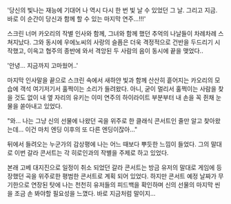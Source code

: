 '당신의 빛나는 재능에 기대어 나 역시 다시 한 번 빛 날 수 있었던 그 날. 그리고 지금. 바로 이 순간이 당신과 함께 할 수 있는 마지막 연주...!!!' 

스크린 너머 카오리의 작별 인사와 함께, 그녀와 함께 했던 추억의 나날들이 차례차례 스쳐지났다. 
그와 동시에 우에노씨의 사랑의 슬픔은 더욱 격정적으로 건반을 두드리기 시작했고, 이윽고 협주의 종반에 와서 격앙된 두 사람의 음이 동시에 끝을 맺었다.. 

'안녕... 지금까지 고마웠어..' 

마지막 인사말을 끝으로 스크린 속에서 새하얀 빛과 함께 산산히 흩어지는 카오리의 모습에 객석 여기저기서 훌쩍이는 소리가 들려왔다. 
아니, 굳이 멀리서 훌쩍이는 사람을 찾을 것도 없이 내 옆 자리의 유키는 이미 연주의 하이라이트 부분부터 내 손을 꼭 쥔채 눈물을 쏟아내고 있었다. 

"와... 나는 그냥 신의 선물에 나왔던 곡을 위주로 한 클래식 콘서트인 줄만 알고 찾아왔는데... 이건 마치 엔딩 이후의 또 다른 엔딩이잖아..." 

뒤에서 들려오는 누군가의 감상평에 나는 어느 때보다 뿌듯한 느낌이 들었다. 그의 말대로 이번 갈라 콘서트는 각 히로인과의 작별을 주제로 하고 있었다. 

본래 고베 대지진으로 일정이 취소 되었던 갈라 콘서트는 방금 유저의 말대로 게임에 등장했던 곡을 위주로한 평범한 콘서트로 계획 되어 있었다. 
하지만 콘서트 예정 날짜가 무기한으로 연장된 탓에 나는 천천히 유저들의 피드백을 확인하며 신의 선물의 마지막 씬을 조금 손 봐야할 필요성을 느꼈다. 
바로 지금처럼 말이지... 